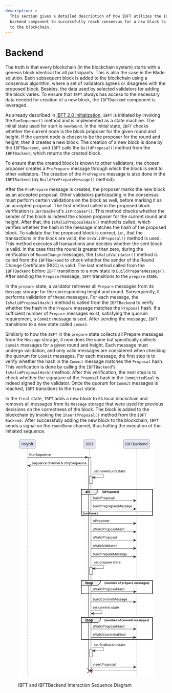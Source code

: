 ```yaml
---
description: >-
  This section gives a detailed description of how IBFT utilizes the IBFT
  backend component to successfully reach consensus for a new block to be added
  to the blockchain.
---
```


# Backend

The truth is that every blockchain (in the blockchain system) starts with a genesis block identical for all participants. This is also the case in the Blade solution. Each subsequent block is added to the blockchain using a consensus algorithm, where a set of validators agrees or disagrees with the proposed block. Besides, the data used by selected validators for adding the block varies. To ensure that `IBFT` always has access to the necessary data needed for creation of a new block, the `IBFTBackend` component is leveraged.

As already described in [IBFT 2.0 Initialization](initialization.md), `IBFT` is initiated by invoking the `RunSequence()` method and is implemented as a state machine. The initial state used for start is `newRound`. In the initial state, `IBFT` checks whether the current node is the block proposer for the given round and height. If the current node is chosen to be the proposer for the round and height, then it creates a new block. The creation of a new block is done by the `IBFTBackend,` and `IBFT` calls the `BuildProposal()`method from the `IBFTBackend`, which returns the created block.

To ensure that the created block is known to other validators, the chosen proposer creates a `PrePrepare` message through which the block is sent to other validators. The creation of the `PrePrepare` message is also done in the `IBFTBackend` (by `BuildPrePrepareMessage()` method).

After the `PrePrepare` message is created, the proposer marks the new block as an accepted proposal. Other validators participating in the consensus must perform certain validations on the block as well, before marking it as an accepted proposal. The first method called in the proposed block verification is `IBFTBackend`'s `IsProposer()`. This method checks whether the sender of the block is indeed the chosen proposer for the current round and height. After that, the `IsValidProposalHash()` method is called, which verifies whether the hash in the message matches the hash of the proposed block. To validate that the proposed block is correct, i.e., that the transactions in the block are valid, the `IsValidProposal()` method is used. This method executes all transactions and decides whether the sent block is valid. In the case that the round is greater than zero, during the verification of `RoundChange` messages, the `IsValidValidator()` method is called from the `IBFTBackend` to check whether the sender of the Round Change Certificate (RCC) is valid. The last method called from the `IBFTBackend` before `IBFT` transitions to a new state is `BuildPrepareMessage()`. After sending the `Prepare` message, `IBFT` transitions to the `prepare` state.

In the `prepare` state, a validator retrieves all `Prepare` messages from its `Message` storage for the corresponding height and round. Subsequently, it performs validation of these messages. For each message, the `IsValidProposalHash()` method is called from the `IBFTBackend` to verify whether the hash in the `Prepare` message matches the `Proposal` hash. If a sufficient number of `Prepare` messages exist, satisfying the quorum requirement, a `Commit` message is sent. After sending the message, `IBFT` transitions to a new state called `commit`.

Similarly to how the `IBFT` in the `prepare` state collects all Prepare messages from the `Message` storage, it now does the same but specifically collects `Commit` messages for a given round and height. Each message must undergo validation, and only valid messages are considered when checking the quorum for `Commit` messages. For each message, the first step is to verify whether the hash in the `Commit` message matches the `Proposal` hash. This verification is done by calling the `IBFTBackend`'s `IsValidProposalHash()`method. After this verification, the next step is to check whether the signature of the `Proposal` hash in the `CommittedSeal` is indeed signed by the validator. Once the quorum for `Commit` messages is reached, `IBFT` transitions to the `final` state.

In the `final` state, `IBFT` adds a new block to its local blockchain and removes all messages from its `Message` storage that were used for previous decisions on the correctness of the block. The block is added to the blockchain by invoking the `InsertProposal()` method from the `IBFT Backend.` After successfully adding the new block to the blockchain, `IBFT` sends a signal on the `roundDone` channel, thus halting the execution of the initiated sequence.

<figure><img src="../../../.gitbook/assets/polybft_backend_sequence (1).png" alt=""><figcaption><p>IBFT and IBFTBackend Interaction Sequence Diagram</p></figcaption></figure>
